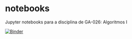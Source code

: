 # notebooks
Jupyter notebooks para a disciplina de GA-026: Algoritmos I

[![Binder](https://notebooks.gesis.org/binder/badge_logo.svg)](https://notebooks.gesis.org/binder/v2/gh/robertopsouto/notebooks/ga-026)
